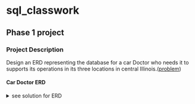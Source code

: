 # sql_classwork
## Phase 1 project 
### Project Description
Design an ERD representing the database for a  car Doctor who needs it to supports its operations in its three locations in central Illinois.([problem](https://drive.google.com/file/d/1kl1eZihiegSey0KstG249dcz5jCBj7Sm/view?usp=sharing)) 

#### Car Doctor ERD 
<details><summary> see solution for ERD </summary>
  <img src="db-images/carDoc-Phase1.png" alt="CarDoc db">
</details>

